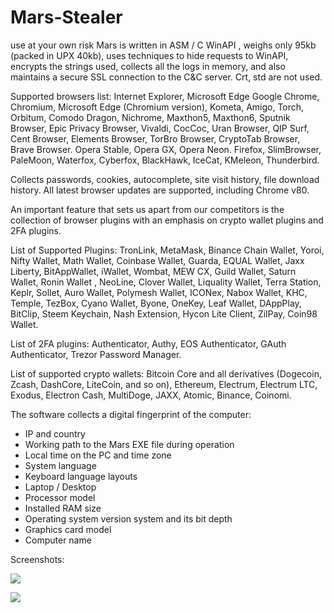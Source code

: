 # Mars-Stealer
use at your own risk
Mars is written in ASM / C WinAPI , weighs only 95kb (packed in UPX 40kb), uses techniques to hide requests to WinAPI, encrypts the strings used, collects all the logs in memory, and also maintains a secure SSL connection to the C&C server.
Crt, std are not used.​


Supported browsers list:
Internet Explorer, Microsoft Edge
Google Chrome, Chromium, Microsoft Edge (Chromium version), Kometa, Amigo, Torch, Orbitum, Comodo Dragon, Nichrome, Maxthon5, Maxthon6, Sputnik Browser, Epic Privacy Browser, Vivaldi, CocCoc, Uran Browser, QIP Surf, Cent Browser, Elements Browser, TorBro Browser, CryptoTab Browser, Brave Browser.
Opera Stable, Opera GX, Opera Neon.
Firefox, SlimBrowser, PaleMoon, Waterfox, Cyberfox, BlackHawk, IceCat, KMeleon, Thunderbird.


Collects passwords, cookies, autocomplete, site visit history, file download history.
All latest browser updates are supported, including Chrome v80.

An important feature that sets us apart from our competitors is the collection of browser plugins with an emphasis on crypto wallet plugins and 2FA plugins.​

List of Supported Plugins:
TronLink, MetaMask, Binance Chain Wallet, Yoroi, Nifty Wallet, Math Wallet, Coinbase Wallet, Guarda, EQUAL Wallet, Jaxx Liberty, BitAppWallet, iWallet, Wombat, MEW CX, Guild Wallet, Saturn Wallet, Ronin Wallet , NeoLine, Clover Wallet, Liquality Wallet, Terra Station, Keplr, Sollet, Auro Wallet, Polymesh Wallet, ICONex, Nabox Wallet, KHC, Temple, TezBox, Cyano Wallet, Byone, OneKey, Leaf Wallet, DAppPlay, BitClip, Steem Keychain, Nash Extension, Hycon Lite Client, ZilPay, Coin98 Wallet.


List of 2FA plugins:
Authenticator, Authy, EOS Authenticator, GAuth Authenticator, Trezor Password Manager.

List of supported crypto wallets:
Bitcoin Core and all derivatives (Dogecoin, Zcash, DashCore, LiteCoin, and so on), Ethereum, Electrum, Electrum LTC, Exodus, Electron Cash, MultiDoge, JAXX, Atomic, Binance, Coinomi.

The software collects a digital fingerprint of the computer:
- IP and country
- Working path to the Mars EXE file during operation
- Local time on the PC and time zone
- System language
- Keyboard language layouts
- Laptop / Desktop
- Processor model
- Installed RAM size
- Operating system version system and its bit depth
- Graphics card model
- Computer name

Screenshots:

<img src="https://i.ibb.co/qsrGj6T/Unbenannt.png" ><br>


<img src="https://i.ibb.co/1fN4rcv/Unbenanddnt.png" ><br>
